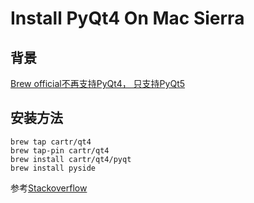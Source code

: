 # Install PyQt4 On Mac Sierra

## 背景
[Brew official不再支持PyQt4， 只支持PyQt5](https://github.com/Homebrew/homebrew-core/issues/1957#issuecomment-225806023)

## 安装方法

```
brew tap cartr/qt4
brew tap-pin cartr/qt4
brew install cartr/qt4/pyqt
brew install pyside
```

参考[Stackoverflow](https://stackoverflow.com/questions/39821177/python-pyqt-on-macos-sierra)
